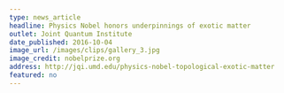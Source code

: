 ```yaml
---
type: news_article
headline: Physics Nobel honors underpinnings of exotic matter
outlet: Joint Quantum Institute
date_published: 2016-10-04
image_url: /images/clips/gallery_3.jpg
image_credit: nobelprize.org
address: http://jqi.umd.edu/physics-nobel-topological-exotic-matter
featured: no
---
```

